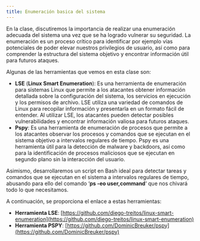 ```yaml
---
title: Enumeración basica del sistema
---
```


En la clase, discutiremos la importancia de realizar una enumeración adecuada del sistema una vez que se ha logrado vulnerar su seguridad. La enumeración es un proceso crítico para identificar por ejemplo vías potenciales de poder elevar nuestros privilegios de usuario, así como para comprender la estructura del sistema objetivo y encontrar información útil para futuros ataques.

Algunas de las herramientas que vemos en esta clase son:

-   **LSE** (**Linux Smart Enumeration**): Es una herramienta de enumeración para sistemas Linux que permite a los atacantes obtener información detallada sobre la configuración del sistema, los servicios en ejecución y los permisos de archivo. LSE utiliza una variedad de comandos de Linux para recopilar información y presentarla en un formato fácil de entender. Al utilizar LSE, los atacantes pueden detectar posibles vulnerabilidades y encontrar información valiosa para futuros ataques.
-   **Pspy**: Es una herramienta de enumeración de procesos que permite a los atacantes observar los procesos y comandos que se ejecutan en el sistema objetivo a intervalos regulares de tiempo. Pspy es una herramienta útil para la detección de malware y backdoors, así como para la identificación de procesos maliciosos que se ejecutan en segundo plano sin la interacción del usuario.

Asimismo, desarrollaremos un script en Bash ideal para detectar tareas y comandos que se ejecutan en el sistema a intervalos regulares de tiempo, abusando para ello del comando ‘**ps -eo user,command**‘ que nos chivará todo lo que necesitamos.

A continuación, se proporciona el enlace a estas herramientas:

-   **Herramienta LSE**: [https://github.com/diego-treitos/linux-smart-enumeration](https://github.com/diego-treitos/linux-smart-enumeration)
-   **Herramienta PSPY**: [https://github.com/DominicBreuker/pspy](https://github.com/DominicBreuker/pspy)